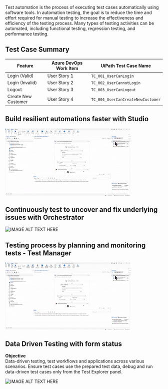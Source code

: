 Test automation is the process of executing test cases automatically using software tools. In automation testing, the goal is to reduce the time and effort required for manual testing to increase the effectiveness and efficiency of the testing process. Many types of testing activities can be automated, including functional testing, regression testing, and performance testing.

## Test Case Summary

| Feature              | Azure DevOps Work Item | UiPath Test Case Name                   | 
|----------------------|------------------------|-----------------------------------------|
| Login (Valid)        | User Story 1           | `TC_001_UserCanLogin`                   | `/TestCases/AccountLogin/TC_001_UserCanLogin.xaml`     |
| Login (Invalid)      | User Story 2           | `TC_002_UserCannotLogin`                | `/TestCases/AccountLogin/TC_002_UserCannotLogin.xaml`  |
| Logout               | User Story 3           | `TC_003_UserCanLogout`                  | `/TestCases/AccountLogin/TC_003_UserCanLogout.xaml`    |
| Create New Customer  | User Story 4           | `TC_004_UserCanCreateNewCustomer`       | `/TestCases/Customers/TC_004_UserCanCreateNewCustomer.xaml` |

## Build resilient automations faster with Studio
![IMAGE ALT TEXT HERE](https://github.com/bacdillon/UiPath-Automation/blob/main/CRM_AutomatedTests/Animated%20image/sys_CRMApp_Testing_Alfred.gif)

## Continuously test to uncover and fix underlying issues with Orchestrator
![IMAGE ALT TEXT HERE](https://github.com/bacdillon/UiPath-Automation/blob/main/CRM_AutomatedTests/Animated%20image/Test%20Set%20in%20UiPath%20Orchestrator.gif)

## Testing process by planning and monitoring tests	- Test Manager
![IMAGE ALT TEXT HERE](https://github.com/bacdillon/UiPath-Automation/blob/main/CRM_AutomatedTests/Animated%20image/sys_CRMApp_Testing_Alfred.gif)

## Data Driven Testing with form status
**Objective** <br>
Data-driven testing, test workflows and applications across various scenarios. Ensure test cases use the prepared test data, debug and run data-driven test cases only from the Test Explorer panel. 

![IMAGE ALT TEXT HERE](https://github.com/bacdillon/UiPath-Automation/blob/main/CRM_AutomatedTests/Animated%20image/Data-Driven-Testing-with-form-st.gif)


